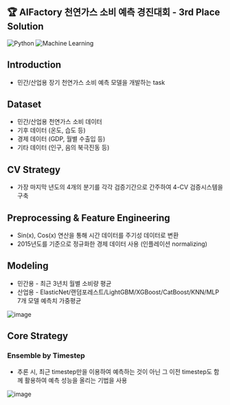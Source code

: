 ## 🏆 AIFactory 천연가스 소비 예측 경진대회 - 3rd Place Solution
![Python](https://img.shields.io/badge/Python-3.10-blue.svg)
![Machine Learning](https://img.shields.io/badge/Machine%20Learning-Success-green)

## Introduction
- 민간/산업용 장기 천연가스 소비 예측 모델을 개발하는 task

## Dataset
- 민간/산업용 천연가스 소비 데이터
- 기후 데이터 (온도, 습도 등)
- 경제 데이터 (GDP, 월별 수출입 등)
- 기타 데이터 (인구, 음의 북극진동 등)

## CV Strategy
- 가장 마지막 년도의 4개의 분기를 각각 검증기간으로 간주하여 4-CV 검증시스템을 구축

## Preprocessing & Feature Engineering
- Sin(x), Cos(x) 연산을 통해 시간 데이터를 주기성 데이터로 변환
- 2015년도를 기준으로 정규화한 경제 데이터 사용 (인플레이션 normalizing)

## Modeling
- 민간용 - 최근 3년치 월별 소비량 평균
- 산업용 - ElasticNet/랜덤포레스트/LightGBM/XGBoost/CatBoost/KNN/MLP 7개 모델 예측치 가중평균

![image](https://github.com/user-attachments/assets/c4902b2b-5de2-45c8-9628-928bcf54316c)

## Core Strategy
### Ensemble by Timestep
- 추론 시, 최근 timestep만을 이용하여 예측하는 것이 아닌 그 이전 timestep도 함께 활용하여 예측 성능을 올리는 기법을 사용

![image](https://github.com/user-attachments/assets/b919ff5c-d701-4283-bf5c-ba70b9ca103d)
